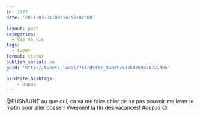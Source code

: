 ```yaml
---
id: 3777
date: '2011-03-31T09:14:55+02:00'

layout: post
categories:
  - Vis ma vie
tags:
  - tweet
format: status
publish_social: no
guid: 'http://tweets.local/?birdsite_tweet=53384769370722305'

birdsite_hashtags:
    - oupas
---
```


@PUShAUNE au que oui, ca va me faire chier de ne pas pouvoir me lever le matin pour aller bosser! Vivement la fin des vacances! #oupas 😉